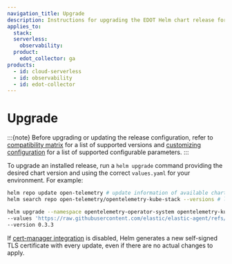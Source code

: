 ```yaml
---
navigation_title: Upgrade
description: Instructions for upgrading the EDOT Helm chart release for Kubernetes monitoring.
applies_to:
  stack:
  serverless:
    observability:
  product:
    edot_collector: ga
products:
  - id: cloud-serverless
  - id: observability
  - id: edot-collector
---
```


# Upgrade

:::{note}
Before upgrading or updating the release configuration, refer to [compatibility matrix](/reference/use-cases/kubernetes/prerequisites-compatibility.md#compatibility-matrix) for a list of supported versions and [customizing configuration](/reference/use-cases/kubernetes/customization.md) for a list of supported configurable parameters.
:::

To upgrade an installed release, run a `helm upgrade` command providing the desired chart version and using the correct `values.yaml` for your environment. For example:

```bash
helm repo update open-telemetry # update information of available charts locally
helm search repo open-telemetry/opentelemetry-kube-stack --versions # list available versions of the chart

helm upgrade --namespace opentelemetry-operator-system opentelemetry-kube-stack open-telemetry/opentelemetry-kube-stack \
--values 'https://raw.githubusercontent.com/elastic/elastic-agent/refs/tags/v{{edot-collector-version}}/deploy/helm/edot-collector/kube-stack/values.yaml' \
--version 0.3.3
```

If [cert-manager integration](/reference/use-cases/kubernetes/customization.md#cert-manager-integrated-installation) is disabled, Helm generates a new self-signed TLS certificate with every update, even if there are no actual changes to apply.